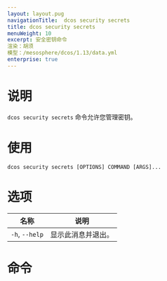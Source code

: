 ```yaml
---
layout: layout.pug
navigationTitle:  dcos security secrets
title: dcos security secrets
menuWeight: 10
excerpt: 安全密钥命令
渲染：胡须
模型：/mesosphere/dcos/1.13/data.yml
enterprise: true
---
```


# 说明

`dcos security secrets` 命令允许您管理密钥。

# 使用

```
dcos security secrets [OPTIONS] COMMAND [ARGS]...
```
 # 选项

| 名称 | 说明 |
|------------------|----------------------|
| `-h`, `--help` | 显示此消息并退出。 |

# 命令

